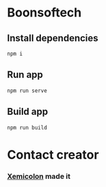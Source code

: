 # Boonsoftech

## Install dependencies

```
npm i
```

## Run app

```
npm run serve
```

## Build app

```
npm run build
```

# Contact creator

### [Xemicolon](https://mobile.twitter.com/xemicolon) made it

